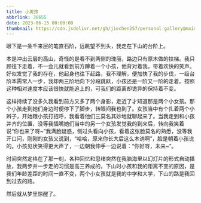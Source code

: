 ```yaml
---
title: 小男孩
abbrlink: 36655
date: 2023-06-15 00:00:00
thumbnail: https://cdn.jsdelivr.net/gh/jiechen257/personal-gallery@main/img/202404211541726.png
---
```


眼下是一条千来层的笔直石阶，远眺望不到头，我走在下山的台阶上。

本是冲出云层的高山，奇怪的是看不到两侧的瑰丽，路边只有原木做的扶梯。我只顾往下走着，不一会儿就看到前方蹲着一个小孩，他背对着我，带着欢快的笑声。好似发觉了我的存在，他起身也往下赶路，我不理解，便加快了我的步伐，一级台阶本需常人一步，我却两三阶地向下分段跳跃，小孩还是一阶又一阶的走着。按照这种相对速度本应该很快就能追上的，可我们的距离却诡异的保持着不变。

这样持续了没多久我看到前方又多了两个身影，走近了才知道那是两个小女孩。那个小孩走到她们身边时便停下了脚步，转眼间我也到了。女孩当中有个扎着两个小辫子，开始跟小孩打招呼，我看着他们三莫名其妙地就聊起来了。当我走到和小孩并齐的位置，没等我插嘴她们当中的另一个女孩发觉我的到来后，转向我笑着说“你也来了呀~”我满脸疑惑，侧过头看向小孩，看着这张脸莫名的熟悉，没等我开口问，刚刚的女孩又说到，“哈哈，原来你长大后这么木讷啊”，脸是朝着小孩说的。小孩见状笑得更大声了，一边朝我伸手一边说着：“你好呀，未来~”。

时间突然定格在了那一刻，各种回忆和思绪突然在我脑海里以幻灯片的形式自动播放，我两步并一步走的习惯是高三养成的，下山时小孩和我的距离不变的原因，是我们年龄差距的时间一直不变，两个小女孩就是我的中学和大学，下山的路是我回到过去的路。

然后就从梦里惊醒了。
